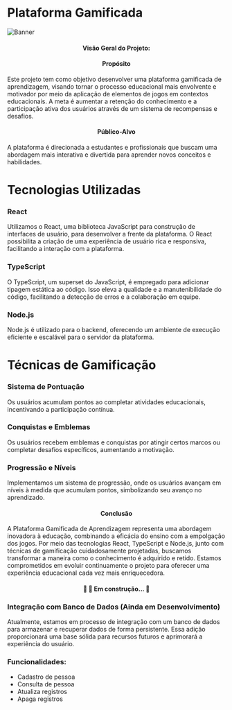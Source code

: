 # Plataforma Gamificada

![Banner](https://user-images.githubusercontent.com/69947504/141135355-13a535b0-17be-45e3-828d-c790b150fb21.jpg)

<h4 align="center"> 
	 Visão Geral do Projeto:
</h4>

<h4 align="center"> 
	 Propósito
</h4>

Este projeto tem como objetivo desenvolver uma plataforma gamificada de aprendizagem, visando tornar o processo educacional mais envolvente e motivador por meio da aplicação de elementos de jogos em contextos educacionais. A meta é aumentar a retenção do conhecimento e a participação ativa dos usuários através de um sistema de recompensas e desafios.

<h4 align="center"> 
	Público-Alvo
</h4>

A plataforma é direcionada a estudantes e profissionais que buscam uma abordagem mais interativa e divertida para aprender novos conceitos e habilidades.

# Tecnologias Utilizadas

### React

Utilizamos o React, uma biblioteca JavaScript para construção de interfaces de usuário, para desenvolver a frente da plataforma. O React possibilita a criação de uma experiência de usuário rica e responsiva, facilitando a interação com a plataforma.

### TypeScript

O TypeScript, um superset do JavaScript, é empregado para adicionar tipagem estática ao código. Isso eleva a qualidade e a manutenibilidade do código, facilitando a detecção de erros e a colaboração em equipe.

### Node.js

Node.js é utilizado para o backend, oferecendo um ambiente de execução eficiente e escalável para o servidor da plataforma.

# Técnicas de Gamificação

### Sistema de Pontuação

Os usuários acumulam pontos ao completar atividades educacionais, incentivando a participação contínua.

### Conquistas e Emblemas

Os usuários recebem emblemas e conquistas por atingir certos marcos ou completar desafios específicos, aumentando a motivação.

### Progressão e Níveis

Implementamos um sistema de progressão, onde os usuários avançam em níveis à medida que acumulam pontos, simbolizando seu avanço no aprendizado.

<h4 align="center"> 
	 Conclusão
</h4>


A Plataforma Gamificada de Aprendizagem representa uma abordagem inovadora à educação, combinando a eficácia do ensino com a empolgação dos jogos. Por meio das tecnologias React, TypeScript e Node.js, junto com técnicas de gamificação cuidadosamente projetadas, buscamos transformar a maneira como o conhecimento é adquirido e retido. Estamos comprometidos em evoluir continuamente o projeto para oferecer uma experiência educacional cada vez mais enriquecedora.

<h4 align="center"> 
	🚧   🚀  Em construção...  🚧
</h4>

### Integração com Banco de Dados (Ainda em Desenvolvimento)

Atualmente, estamos em processo de integração com um banco de dados para armazenar e recuperar dados de forma persistente. Essa adição proporcionará uma base sólida para recursos futuros e aprimorará a experiência do usuário.

### Funcionalidades:

- Cadastro de pessoa
- Consulta de pessoa
- Atualiza registros
- Apaga registros

